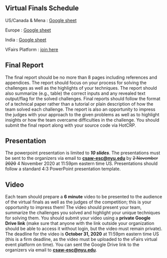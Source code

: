 ## Virtual Finals Schedule
US/Canada & Mena : [Google sheet](https://tinyurl.com/ESC2020-US-finals-schedule)

Europe : [Google sheet](https://tinyurl.com/ESC2020-EU-finals-schedule)

India : [Google sheet](https://tinyurl.com/ESC2020-India-finals-schedule)

VFairs Platform : [join here](https://csaw2020.vfairs.com/)


## Final Report

The final report should be no more than 8 pages including references and appendices. The report should focus on your process for solving the challenges as well as the highlights of your techniques. The report should also summarize (e.g., table) the correct inputs and any revealed text output/flag for the solved challenges. Final reports should follow the format of a technical paper rather than a tutorial or plain description of how the team solved each challenge. The report is also an opportunity to impress the judges with your approach to the given problems as well as to highlight insights or how the team overcame difficulties in the challenge. You should submit the final report along with your source code via HotCRP.



## Presentation

The powerpoint presentation is limited to ***10 slides***. The presentations must be sent to the organizers via email to **csaw-esc@nyu.edu** by ~~2 November 2020~~ 4 November 2020 at 11:59pm eastern time US. Presentations should follow a standard 4:3 PowerPoint presentation template.



## Video

Each team should prepare a **6 minute** video to be presented to the audience of the virtual finals as well as the judges of the competition; this is your opportunity to impress them! The video should present your team, summarize the challenges you solved and highlight your unique techniques for solving them. You should submit your video using a **private Google Drive link** (make sure that anyone with the link outside your organization should be able to access it without login, but the video must remain private). The deadline for the video is  **October 31, 2020** at 11:59pm eastern time US (this is a firm deadline, as the video must be uploaded to the vFairs virtual event platform on time). You can sent the Google Drive link to the organizers via email to **csaw-esc@nyu.edu**.
